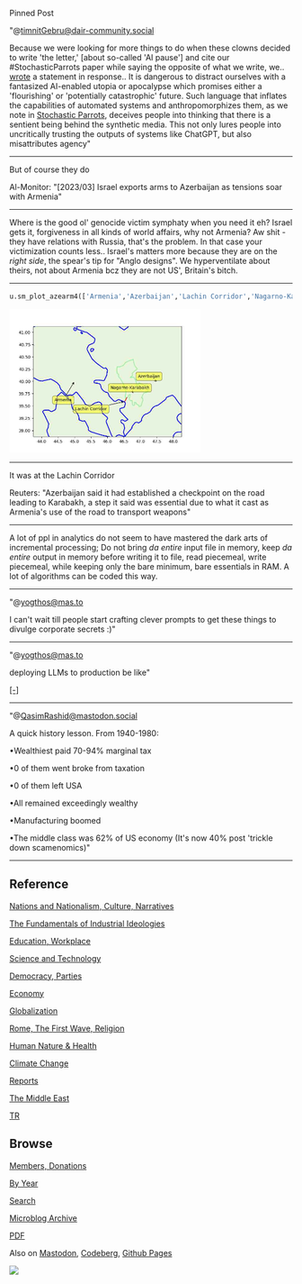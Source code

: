 Pinned Post

"@timnitGebru@dair-community.social

Because we were looking for more things to do when these clowns
decided to write 'the letter,' [about so-called 'AI pause'] and cite
our \#StochasticParrots paper while saying the opposite of what we
write, we.. [wrote](https://www.dair-institute.org/blog/letter-statement-March2023)
a statement in response.. It is dangerous to distract ourselves with a fantasized
AI-enabled utopia or apocalypse which promises either a 'flourishing' or
'potentially catastrophic' future. Such language that inflates the capabilities
of automated systems and anthropomorphizes them, as we note in [Stochastic Parrots](https://dl.acm.org/doi/abs/10.1145/3442188.3445922), 
deceives people into thinking that there is a sentient being behind the
synthetic media. This not only lures people into uncritically trusting
the outputs of systems like ChatGPT, but also misattributes agency"

---


But of course they do

Al-Monitor: "[2023/03] Israel exports arms to Azerbaijan as tensions
soar with Armenia"

---

Where is the good ol' genocide victim symphaty when you need it eh?
Israel gets it, forgiveness in all kinds of world affairs, why not
Armenia? Aw shit - they have relations with Russia, that's the
problem. In that case your victimization counts less.. Israel's
matters more because they are on the *right side*, the spear's tip for
"Anglo designs". We hyperventilate about theirs, not about Armenia bcz
they are not US', Britain's bitch.

---

```python
u.sm_plot_azearm4(['Armenia','Azerbaijan','Lachin Corridor','Nagarno-Karabakh'])
```

<img width='340' src='mbl/2023/azearm4.jpg'/> 

---

It was at the Lachin Corridor

Reuters: "Azerbaijan said it had established a checkpoint on the road
leading to Karabakh, a step it said was essential due to what it cast
as Armenia's use of the road to transport weapons"

---

A lot of ppl in analytics do not seem to have mastered the dark arts
of incremental processing; Do not bring *da entire* input file in
memory, keep *da entire* output in memory before writing it to file,
read piecemeal, write piecemeal, while keeping only the bare minimum,
bare essentials in RAM. A lot of algorithms can be coded this way.

---

"@yogthos@mas.to

I can't wait till people start crafting clever prompts to get these
things to divulge corporate secrets :)"

---

"@yogthos@mas.to

deploying LLMs to production be like"

[[-]](https://media.mas.to/masto-public/media_attachments/files/110/248/459/433/803/260/original/e5d7d728aa68ed27.png)

---

"@QasimRashid@mastodon.social

A quick history lesson. From 1940-1980:

•Wealthiest paid 70-94% marginal tax

•0 of them went broke from taxation

•0 of them left USA

•All remained exceedingly wealthy

•Manufacturing boomed

•The middle class was 62% of US economy (It's now 40% post 'trickle
 down scamenomics)"

---

## Reference

[Nations and Nationalism, Culture, Narratives](0119/2013/02/nations-and-nationalism.html)

[The Fundamentals of Industrial Ideologies](0119/2011/04/fundamentals-of-industrial-ideologies.html)

[Education, Workplace](0119/2017/09/education-workplace.html)

[Science and Technology](0119/2018/09/science-technology.html)

[Democracy, Parties](0119/2016/11/democracy.html)

[Economy](2021/01/economy.html)

[Globalization](0119/2018/09/globalization.html)

[Rome, The First Wave, Religion](0119/2017/12/rome.html)

[Human Nature & Health](2020/07/human-nature.html)

[Climate Change](2022/01/climate.html)

[Reports](2021/01/reports.html)

[The Middle East](0119/2019/07/middleeast.html)

[TR](../tr/index.html)

## Browse

[Members, Donations](2022/08/members.html)

[By Year](years.html)

[Search](search.html)

[Microblog Archive](mbl/index.html)

[PDF](https://drive.google.com/uc?export=view&id=1FSi-1MnqXVq_PVTEXzzflwN8-7h92N_R)

Also on 
[Mastodon](https://masto.ai/@muratk3n),
[Codeberg](https://muratk5n.codeberg.page/en/),
[Github Pages](https://muratk5n.github.io/thirdwave/en/)

<img src='https://drive.google.com/uc?export=view&id=1zsIeciFSvlr-sWB84Tc0mfZ_NYqn9VQx'/> 



